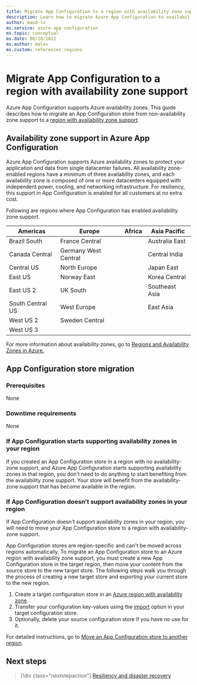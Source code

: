 ```yaml
---
title: Migrate App Configuration to a region with availability zone support
description: Learn how to migrate Azure App Configuration to availability zone support.
author: maud-lv
ms.service: azure-app-configuration
ms.topic: conceptual
ms.date: 08/10/2022
ms.author: malev
ms.custom: references_regions
---
```


# Migrate App Configuration to a region with availability zone support

Azure App Configuration supports Azure availability zones. This guide describes how to migrate an App Configuration store from non-availability zone support to a [region with availability zone support](/azure/availability-zones/az-overview#azure-regions-with-availability-zones).

## Availability zone support in Azure App Configuration

Azure App Configuration supports Azure availability zones to protect your application and data from single datacenter failures. All availability zone-enabled regions have a minimum of three availability zones, and each availability zone is composed of one or more datacenters equipped with independent power, cooling, and networking infrastructure. For resiliency, this support in App Configuration is enabled for all customers at no extra cost.

Following are regions where App Configuration has enabled availability zone support.

| Americas         | Europe               | Africa | Asia Pacific   |
|------------------|----------------------|--------|----------------|
| Brazil South     | France Central       |        | Australia East |
| Canada Central   | Germany West Central |        | Central India  |
| Central US       | North Europe         |        | Japan East     |
| East US          | Norway East          |        | Korea Central  |
| East US 2        | UK South             |        | Southeast Asia |
| South Central US | West Europe          |        | East Asia      |
| West US 2        | Sweden Central       |        |                |
| West US 3        |                      |        |                |

For more information about availability zones, go to [Regions and Availability Zones in Azure.](../availability-zones/az-overview.md)

## App Configuration store migration

### Prerequisites

None

### Downtime requirements

None

### If App Configuration starts supporting availability zones in your region

If you created an App Configuration store in a region with no availability-zone support, and Azure App Configuration starts supporting availability zones in that region, you don't need to do anything to start benefiting from the availability zone support. Your store will benefit from the availability-zone support that has become available in the region.

### If App Configuration doesn’t support availability zones in your region

If App Configuration doesn't support availability zones in your region, you will need to move your App Configuration store to a region with availability-zone support.

App Configuration stores are region-specific and can't be moved across regions automatically. To migrate an App Configuration store to an Azure region with availability zone support, you must create a new App Configuration store in the target region, then move your content from the source store to the new target store.
The following steps walk you through the process of creating a new target store and exporting your current store to the new region.

1. Create a target configuration store in an [Azure region with availability zone](/azure/availability-zones/az-overview#azure-regions-with-availability-zones).
1. Transfer your configuration key-values using the [import](howto-import-export-data.md) option in your target configuration store.
1. Optionally, delete your source configuration store if you have no use for it.

For detailed instructions, go to [Move an App Configuration store to another region](/azure/azure-app-configuration/howto-move-resource-between-regions).

## Next steps

> [!div class="nextstepaction"]
> [Resiliency and disaster recovery](/azure/azure-app-configuration/concept-disaster-recovery)

